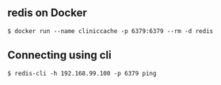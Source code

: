 ## redis on Docker
```
$ docker run --name cliniccache -p 6379:6379 --rm -d redis
```
## Connecting using cli
```
$ redis-cli -h 192.168.99.100 -p 6379 ping
```

